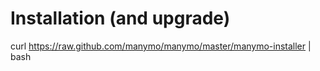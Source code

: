 # Installation (and upgrade)
 
curl https://raw.github.com/manymo/manymo/master/manymo-installer | bash


